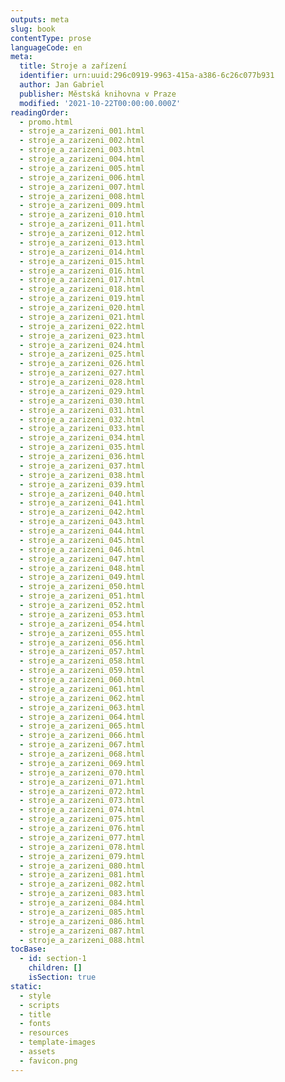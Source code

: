 ```yaml
---
outputs: meta
slug: book
contentType: prose
languageCode: en
meta:
  title: Stroje a zařízení
  identifier: urn:uuid:296c0919-9963-415a-a386-6c26c077b931
  author: Jan Gabriel
  publisher: Městská knihovna v Praze
  modified: '2021-10-22T00:00:00.000Z'
readingOrder:
  - promo.html
  - stroje_a_zarizeni_001.html
  - stroje_a_zarizeni_002.html
  - stroje_a_zarizeni_003.html
  - stroje_a_zarizeni_004.html
  - stroje_a_zarizeni_005.html
  - stroje_a_zarizeni_006.html
  - stroje_a_zarizeni_007.html
  - stroje_a_zarizeni_008.html
  - stroje_a_zarizeni_009.html
  - stroje_a_zarizeni_010.html
  - stroje_a_zarizeni_011.html
  - stroje_a_zarizeni_012.html
  - stroje_a_zarizeni_013.html
  - stroje_a_zarizeni_014.html
  - stroje_a_zarizeni_015.html
  - stroje_a_zarizeni_016.html
  - stroje_a_zarizeni_017.html
  - stroje_a_zarizeni_018.html
  - stroje_a_zarizeni_019.html
  - stroje_a_zarizeni_020.html
  - stroje_a_zarizeni_021.html
  - stroje_a_zarizeni_022.html
  - stroje_a_zarizeni_023.html
  - stroje_a_zarizeni_024.html
  - stroje_a_zarizeni_025.html
  - stroje_a_zarizeni_026.html
  - stroje_a_zarizeni_027.html
  - stroje_a_zarizeni_028.html
  - stroje_a_zarizeni_029.html
  - stroje_a_zarizeni_030.html
  - stroje_a_zarizeni_031.html
  - stroje_a_zarizeni_032.html
  - stroje_a_zarizeni_033.html
  - stroje_a_zarizeni_034.html
  - stroje_a_zarizeni_035.html
  - stroje_a_zarizeni_036.html
  - stroje_a_zarizeni_037.html
  - stroje_a_zarizeni_038.html
  - stroje_a_zarizeni_039.html
  - stroje_a_zarizeni_040.html
  - stroje_a_zarizeni_041.html
  - stroje_a_zarizeni_042.html
  - stroje_a_zarizeni_043.html
  - stroje_a_zarizeni_044.html
  - stroje_a_zarizeni_045.html
  - stroje_a_zarizeni_046.html
  - stroje_a_zarizeni_047.html
  - stroje_a_zarizeni_048.html
  - stroje_a_zarizeni_049.html
  - stroje_a_zarizeni_050.html
  - stroje_a_zarizeni_051.html
  - stroje_a_zarizeni_052.html
  - stroje_a_zarizeni_053.html
  - stroje_a_zarizeni_054.html
  - stroje_a_zarizeni_055.html
  - stroje_a_zarizeni_056.html
  - stroje_a_zarizeni_057.html
  - stroje_a_zarizeni_058.html
  - stroje_a_zarizeni_059.html
  - stroje_a_zarizeni_060.html
  - stroje_a_zarizeni_061.html
  - stroje_a_zarizeni_062.html
  - stroje_a_zarizeni_063.html
  - stroje_a_zarizeni_064.html
  - stroje_a_zarizeni_065.html
  - stroje_a_zarizeni_066.html
  - stroje_a_zarizeni_067.html
  - stroje_a_zarizeni_068.html
  - stroje_a_zarizeni_069.html
  - stroje_a_zarizeni_070.html
  - stroje_a_zarizeni_071.html
  - stroje_a_zarizeni_072.html
  - stroje_a_zarizeni_073.html
  - stroje_a_zarizeni_074.html
  - stroje_a_zarizeni_075.html
  - stroje_a_zarizeni_076.html
  - stroje_a_zarizeni_077.html
  - stroje_a_zarizeni_078.html
  - stroje_a_zarizeni_079.html
  - stroje_a_zarizeni_080.html
  - stroje_a_zarizeni_081.html
  - stroje_a_zarizeni_082.html
  - stroje_a_zarizeni_083.html
  - stroje_a_zarizeni_084.html
  - stroje_a_zarizeni_085.html
  - stroje_a_zarizeni_086.html
  - stroje_a_zarizeni_087.html
  - stroje_a_zarizeni_088.html
tocBase:
  - id: section-1
    children: []
    isSection: true
static:
  - style
  - scripts
  - title
  - fonts
  - resources
  - template-images
  - assets
  - favicon.png
---
```

